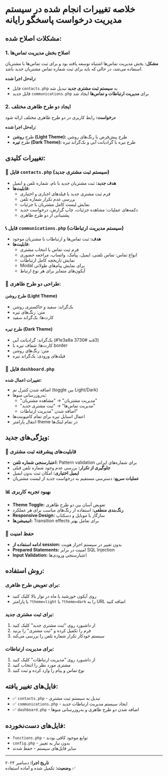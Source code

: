 # خلاصه تغییرات انجام شده در سیستم مدیریت درخواست پاسخگو رایانه

## مشکلات اصلاح شده:

### 1. اصلاح بخش مدیریت تماس‌ها
**مشکل:** بخش مدیریت تماس‌ها اشتباه توسعه یافته بود و برای ثبت تماس‌ها با مشتریان استفاده می‌شد، در حالی که باید برای ثبت شماره تماس مشتریان جدید باشد.

**راه‌حل اجرا شده:**
- فایل `contacts.php` به **سیستم ثبت مشتری جدید** تبدیل شد
- فایل جدید `communications.php` برای **مدیریت ارتباطات و تماس‌ها** ایجاد شد

### 2. ایجاد دو طرح ظاهری مختلف
**درخواست:** رابط کاربری در دو طرح ظاهری مختلف ارائه شود

**راه‌حل اجرا شده:**
- طرح **روشن (Light Theme):** طرح پیش‌فرض با رنگ‌های روشن
- طرح **تیره (Dark Theme):** طرح تیره با گرادیانت آبی و بک‌گراند تیره

## تغییرات کلیدی:

### 📱 فایل `contacts.php` (سیستم ثبت مشتری جدید)
- **هدف جدید:** ثبت مشتریان جدید با نام، شماره تلفن و ایمیل
- **قابلیت‌ها:**
  - فرم ثبت مشتری جدید با فیلدهای اجباری و اختیاری
  - بررسی عدم تکرار شماره تلفن
  - نمایش لیست کامل مشتریان با جزئیات
  - دکمه‌های عملیات: مشاهده جزئیات، چاپ گزارش، درخواست جدید
  - پشتیبانی از دو طرح ظاهری

### 📞 فایل `communications.php` (سیستم مدیریت ارتباطات)
- **هدف:** ثبت تماس‌ها و ارتباطات با مشتریان موجود
- **قابلیت‌ها:**
  - فرم ثبت تماس با انتخاب مشتری
  - انواع تماس: تماس تلفنی، ایمیل، پیامک، واتساپ، مراجعه حضوری
  - نمایش تاریخچه کامل ارتباطات
  - Modal برای نمایش پیام‌های طولانی
  - آیکون‌های متمایز برای هر نوع ارتباط

### 🎨 طراحی دو طرح ظاهری:

#### طرح روشن (Light Theme)
- بک‌گراند: سفید و خاکستری روشن
- متن: رنگ‌های تیره
- کارت‌ها: بک‌گراند سفید

#### طرح تیره (Dark Theme)
- بک‌گراند: گرادیانت آبی (#1e3a8a به #3730a3)
- کارت‌ها: شفاف تیره با border
- متن: رنگ‌های روشن
- فیلدهای ورودی: بک‌گراند تیره

### 🔧 فایل `dashboard.php`
**تغییرات اعمال شده:**
- اضافه شدن کنترل تم (toggle بین Light/Dark)
- به‌روزرسانی منوها:
  - "مدیریت مشتریان" → "مشاهده مشتریان"
  - "مدیریت تماس‌ها" → "ثبت مشتری جدید"
  - اضافه شدن "مدیریت ارتباطات"
- اعمال استایل تیره برای تمام کامپوننت‌ها
- انتقال پارامتر theme در تمام لینک‌ها

## ویژگی‌های جدید:

### 🎯 قابلیت‌های پیشرفته ثبت مشتری
- **اعتبارسنجی شماره تلفن:** Pattern validation برای شماره‌های ایرانی
- **جلوگیری از تکرار:** بررسی عدم وجود شماره تلفن قبلی
- **ایمیل اختیاری:** امکان ثبت بدون ایمیل
- **عملیات سریع:** دسترسی مستقیم به درخواست جدید از لیست مشتریان

### 📊 بهبود تجربه کاربری
- **Theme Toggle:** تعویض آسان بین دو طرح ظاهری
- **رنگ‌بندی منطقی:** استفاده از رنگ‌های مناسب برای هر عملکرد
- **Responsive Design:** سازگار با موبایل و دسکتاپ
- **انیمیشن‌ها:** Transition effects برای تعامل بهتر

### 🔐 حفظ امنیت
- **ادامه استفاده از session:** بدون تغییر در سیستم احراز هویت
- **Prepared Statements:** امنیت در برابر SQL Injection
- **Input Validation:** اعتبارسنجی ورودی‌ها

## روش استفاده:

### برای تعویض طرح ظاهری:
- روی آیکون خورشید یا ماه در نوار بالا کلیک کنید
- یا پارامتر `?theme=light` یا `?theme=dark` را به URL اضافه کنید

### برای ثبت مشتری جدید:
1. از داشبورد روی "ثبت مشتری جدید" کلیک کنید
2. فرم را تکمیل کرده و "ثبت مشتری" را بزنید
3. سیستم خودکار تکرار شماره تلفن را بررسی می‌کند

### برای مدیریت ارتباطات:
1. از داشبورد روی "مدیریت ارتباطات" کلیک کنید
2. مشتری مورد نظر را انتخاب کنید
3. نوع تماس و پیام را وارد کرده و ثبت کنید

## فایل‌های تغییر یافته:
- ✅ `contacts.php` - تبدیل به سیستم ثبت مشتری
- ✅ `communications.php` - ایجاد سیستم مدیریت ارتباطات جدید
- ✅ `dashboard.php` - اضافه شدن دو طرح ظاهری و به‌روزرسانی منوها

## فایل‌های دست‌نخورده:
- `functions.php` - توابع موجود کافی بودند
- `config.php` - بدون نیاز به تغییر
- سایر فایل‌های سیستم - حفظ شدند

---

**تاریخ اجرا:** دسامبر ۲۰۲۴  
**وضعیت:** تکمیل شده و آماده استفاده ✅